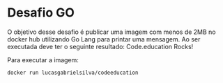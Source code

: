 # Desafio GO

O objetivo desse desafio é publicar uma imagem com menos de 2MB no docker hub utilizando Go Lang para printar uma mensagem. Ao ser executada deve ter o seguinte resultado: Code.education Rocks!

Para executar a imagem: 
```
docker run lucasgabrielsilva/codeeducation
```
